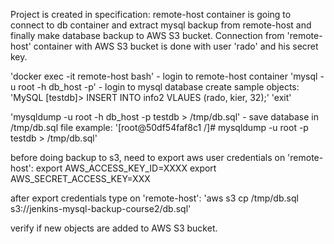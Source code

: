 Project is created in specification:
remote-host container is going to connect to db container and extract mysql backup from remote-host and finally make database backup to AWS S3 bucket.
Connection from 'remote-host' container with AWS S3 bucket is done with user 'rado' and his secret key.

'docker exec -it remote-host bash' - login to remote-host container
'mysql -u root -h db_host -p' - login to mysql database
create sample objects:
'MySQL [testdb]> INSERT INTO info2 VLAUES (rado, kier, 32);'
'exit'

'mysqldump -u root -h db_host -p testdb > /tmp/db.sql' - save database in /tmp/db.sql file
example: '[root@50df54faf8c1 /]# mysqldump -u root -p testdb > /tmp/db.sql'

before doing backup to s3, need to export aws user credentials on 'remote-host':
export AWS_ACCESS_KEY_ID=XXXX
export AWS_SECRET_ACCESS_KEY=XXX

after export credentials type on 'remote-host':
'aws s3 cp /tmp/db.sql s3://jenkins-mysql-backup-course2/db.sql'

verify if new objects are added to AWS S3 bucket.
